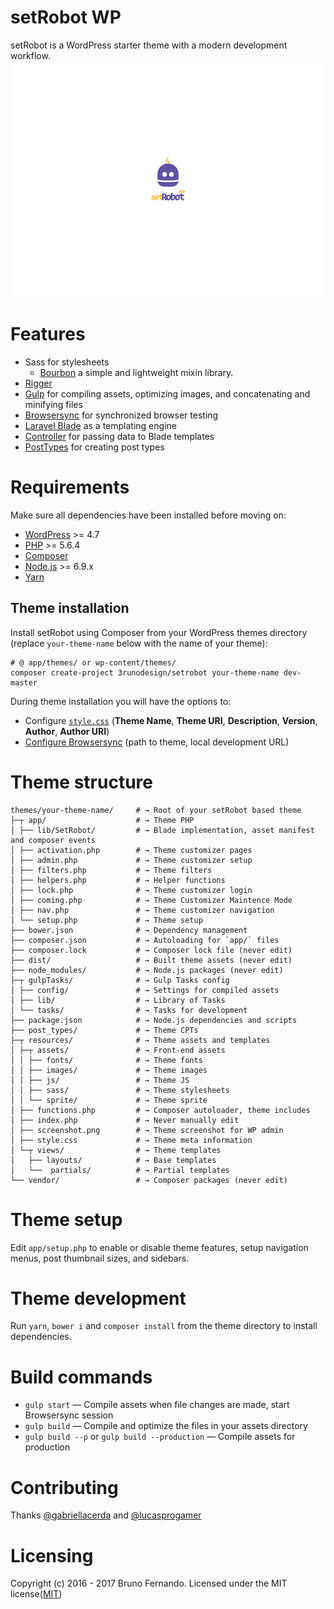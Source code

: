 # setRobot WP
setRobot is a WordPress starter theme with a modern development workflow.
![](https://raw.githubusercontent.com/3runoDesign/setRobot/master/resources/screenshot.png)

# Features
*   Sass for stylesheets
    *   [Bourbon](https://bourbon.io) a simple and lightweight mixin library.
*   [Rigger](https://github.com/kuzyk/gulp-rigger)
*   [Gulp](gulpjs.com) for compiling assets, optimizing images, and concatenating and minifying files
*   [Browsersync](http://www.browsersync.io/) for synchronized browser testing
*   [Laravel Blade](https://laravel.com/docs/5.3/blade) as a templating engine
*   [Controller](https://github.com/soberwp/controller) for passing data to Blade templates
*   [PostTypes](https://github.com/jjgrainger/PostTypes) for creating post types

# Requirements
Make sure all dependencies have been installed before moving on:

*   [WordPress](https://wordpress.org/) >= 4.7
*   [PHP](http://php.net/manual/en/install.php) >= 5.6.4
*   [Composer](https://getcomposer.org/download/)
*   [Node.js](http://nodejs.org/) >= 6.9.x
*   [Yarn](https://yarnpkg.com/en/docs/install)

## Theme installation

Install setRobot using Composer from your WordPress themes directory (replace `your-theme-name` below with the name of your theme):

```shell
# @ app/themes/ or wp-content/themes/
composer create-project 3runodesign/setrobot your-theme-name dev-master
```

During theme installation you will have the options to:
*   Configure [`style.css`](https://github.com/3runoDesign/setRobot/blob/master/resources/style.css) (**Theme Name**, **Theme URI**, **Description**, **Version**, **Author**, **Author URI**)
*   [Configure Browsersync](https://github.com/3runoDesign/setRobot/blob/master/gulpTasks/config/browserSync.js) (path to theme, local development URL)

# Theme structure

```
themes/your-theme-name/     # → Root of your setRobot based theme
├─┬ app/                    # → Theme PHP
│ ├── lib/SetRobot/         # → Blade implementation, asset manifest and composer events
│ ├── activation.php        # → Theme customizer pages
│ ├── admin.php             # → Theme customizer setup
│ ├── filters.php           # → Theme filters
│ ├── helpers.php           # → Helper functions
│ ├── lock.php              # → Theme customizer login
│ ├── coming.php            # → Theme Customizer Maintence Mode
│ ├── nav.php               # → Theme customizer navigation
│ └── setup.php             # → Theme setup
├── bower.json              # → Dependency management
├── composer.json           # → Autoloading for `app/` files
├── composer.lock           # → Composer lock file (never edit)
├── dist/                   # → Built theme assets (never edit)
├── node_modules/           # → Node.js packages (never edit)
├─┬ gulpTasks/              # → Gulp Tasks config
│ ├── config/               # → Settings for compiled assets
│ ├── lib/                  # → Library of Tasks
│ └── tasks/                # → Tasks for development
├── package.json            # → Node.js dependencies and scripts
├── post_types/             # → Theme CPTs
├─┬ resources/              # → Theme assets and templates
│ ├─┬ assets/               # → Front-end assets
│ │ ├── fonts/              # → Theme fonts
│ │ ├── images/             # → Theme images
│ │ ├── js/                 # → Theme JS
│ │ ├── sass/               # → Theme stylesheets
│ │ └── sprite/             # → Theme sprite
│ ├── functions.php         # → Composer autoloader, theme includes
│ ├── index.php             # → Never manually edit
│ ├── screenshot.png        # → Theme screenshot for WP admin
│ ├── style.css             # → Theme meta information
│ └─┬ views/                # → Theme templates
│   ├── layouts/            # → Base templates
│   └──  partials/          # → Partial templates
└── vendor/                 # → Composer packages (never edit)
```

# Theme setup
Edit `app/setup.php` to enable or disable theme features, setup navigation menus, post thumbnail sizes, and sidebars.

# Theme development
Run `yarn`, `bower i` and `composer install` from the theme directory to install dependencies.

# Build commands
*   `gulp start` — Compile assets when file changes are made, start Browsersync session
*   `gulp build` — Compile and optimize the files in your assets directory
*   `gulp build --p` or `gulp build --production` — Compile assets for production

# Contributing
Thanks [@gabriellacerda](https://github.com/gabriellacerda) and [@lucasprogamer](https://github.com/lucasprogamer)

# Licensing
Copyright (c) 2016 - 2017 Bruno Fernando. Licensed under the MIT license([MIT](https://raw.githubusercontent.com/3runoDesign/setRobot/master/LICENSE))
